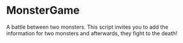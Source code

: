 # MonsterGame
A battle between two monsters. This script invites you to add the information for two monsters and afterwards, they fight to the death!

